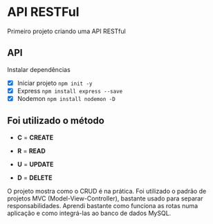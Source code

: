 # API RESTFul

Primeiro projeto criando uma API RESTful

## API

Instalar dependências

- [x] Iniciar projeto `npm init -y`
- [x] Express `npm install express --save`
- [x] Nodemon `npm install nodemon -D`

## Foi utilizado o método

- **C** = **CREATE**

- **R** = **READ**

- **U** = **UPDATE**

- **D** = **DELETE**

O projeto mostra como o CRUD é na prática. Foi utilizado o padrão de projetos MVC (Model-View-Controller), bastante usado para separar responsabilidades. Aprendi bastante como funciona as rotas numa aplicação e como integrá-las ao banco de dados MySQL.
